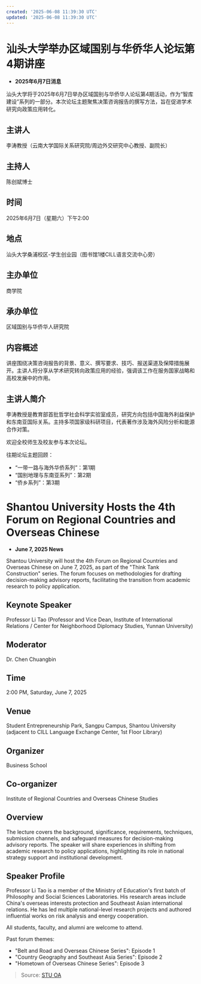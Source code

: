 ```yaml
---
created: '2025-06-08 11:39:30 UTC'
updated: '2025-06-08 11:39:30 UTC'
---
```


# 汕头大学举办区域国别与华侨华人论坛第4期讲座

- **2025年6月7日消息**

汕头大学将于2025年6月7日举办区域国别与华侨华人论坛第4期活动，作为“智库建设”系列的一部分。本次论坛主题聚焦决策咨询报告的撰写方法，旨在促进学术研究向政策应用转化。

## **主讲人**
李涛教授（云南大学国际关系研究院/周边外交研究中心教授、副院长）

## **主持人**
陈创斌博士

## **时间**
2025年6月7日（星期六）下午2:00

## **地点**
汕头大学桑浦校区-学生创业园（图书馆1楼CILL语言交流中心旁）

## **主办单位**
商学院

## **承办单位**
区域国别与华侨华人研究院

## **内容概述**
讲座围绕决策咨询报告的背景、意义、撰写要求、技巧、报送渠道及保障措施展开。主讲人将分享从学术研究转向政策应用的经验，强调该工作在服务国家战略和高校发展中的作用。

## **主讲人简介**
李涛教授是教育部首批哲学社会科学实验室成员，研究方向包括中国海外利益保护和东南亚国际关系。主持多项国家级科研项目，代表著作涉及海外风险分析和能源合作对策。

欢迎全校师生及校友参与本次论坛。

往期论坛主题回顾：
- “一带一路与海外华侨系列”：第1期
- “国别地理与东南亚系列”：第2期
- “侨乡系列”：第3期

# Shantou University Hosts the 4th Forum on Regional Countries and Overseas Chinese

- **June 7, 2025 News**

Shantou University will host the 4th Forum on Regional Countries and Overseas Chinese on June 7, 2025, as part of the "Think Tank Construction" series. The forum focuses on methodologies for drafting decision-making advisory reports, facilitating the transition from academic research to policy application.

## **Keynote Speaker**
Professor Li Tao (Professor and Vice Dean, Institute of International Relations / Center for Neighborhood Diplomacy Studies, Yunnan University)

## **Moderator**
Dr. Chen Chuangbin

## **Time**
2:00 PM, Saturday, June 7, 2025

## **Venue**
Student Entrepreneurship Park, Sangpu Campus, Shantou University (adjacent to CILL Language Exchange Center, 1st Floor Library)

## **Organizer**
Business School

## **Co-organizer**
Institute of Regional Countries and Overseas Chinese Studies

## **Overview**
The lecture covers the background, significance, requirements, techniques, submission channels, and safeguard measures for decision-making advisory reports. The speaker will share experiences in shifting from academic research to policy applications, highlighting its role in national strategy support and institutional development.

## **Speaker Profile**
Professor Li Tao is a member of the Ministry of Education's first batch of Philosophy and Social Sciences Laboratories. His research areas include China's overseas interests protection and Southeast Asian international relations. He has led multiple national-level research projects and authored influential works on risk analysis and energy cooperation.

All students, faculty, and alumni are welcome to attend.

Past forum themes:
- "Belt and Road and Overseas Chinese Series": Episode 1
- "Country Geography and Southeast Asia Series": Episode 2
- "Hometown of Overseas Chinese Series": Episode 3

> Source: [STU OA](http://oa.stu.edu.cn/page/maint/template/news/newstemplateprotal.jsp?templatetype=1&templateid=3&docid=41768)

